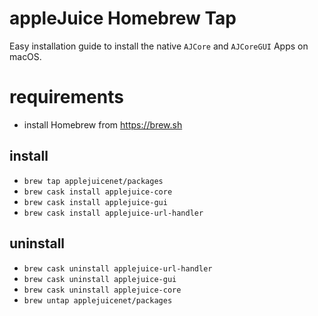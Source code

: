 # appleJuice Homebrew Tap

Easy installation guide to install the native `AJCore` and `AJCoreGUI` Apps on macOS.

# requirements

- install Homebrew from https://brew.sh

## install 

- `brew tap applejuicenet/packages` 
- `brew cask install applejuice-core`
- `brew cask install applejuice-gui`
- `brew cask install applejuice-url-handler`

## uninstall

- `brew cask uninstall applejuice-url-handler`
- `brew cask uninstall applejuice-gui`
- `brew cask uninstall applejuice-core`
- `brew untap applejuicenet/packages` 
